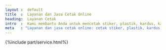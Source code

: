 ```yaml
---
layout :  default
title  :  Layanan dan Jasa Cetak Online
heading:  Layanan Cetak
intro  :  Kami membantu Anda untuk mencetak stiker, plastik, kardus, kartu nama, brosur, dsb., dengan kualitas yang lebih baik. Dalam empat hari, pesanan Anda siap dikirim; dimana pun lokasi Anda.
meta   : "Layanan dan jasa cetak online: cetak stiker, plastik, kardus, kartu Nama, brosur, paper bag, dsb."
---
```


{%include part/service.html%}
